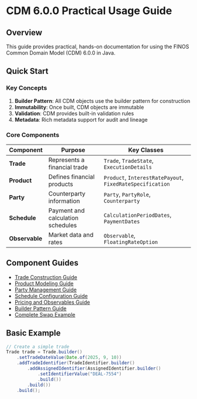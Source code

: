 # CDM 6.0.0 Practical Usage Guide

## Overview

This guide provides practical, hands-on documentation for using the FINOS Common Domain Model (CDM) 6.0.0 in Java.

## Quick Start

### Key Concepts

1. **Builder Pattern**: All CDM objects use the builder pattern for construction
2. **Immutability**: Once built, CDM objects are immutable
3. **Validation**: CDM provides built-in validation rules
4. **Metadata**: Rich metadata support for audit and lineage

### Core Components

| Component | Purpose | Key Classes |
|-----------|---------|-------------|
| **Trade** | Represents a financial trade | `Trade`, `TradeState`, `ExecutionDetails` |
| **Product** | Defines financial products | `Product`, `InterestRatePayout`, `FixedRateSpecification` |
| **Party** | Counterparty information | `Party`, `PartyRole`, `Counterparty` |
| **Schedule** | Payment and calculation schedules | `CalculationPeriodDates`, `PaymentDates` |
| **Observable** | Market data and rates | `Observable`, `FloatingRateOption` |

## Component Guides

- [Trade Construction Guide](trade-guide.md)
- [Product Modeling Guide](product-guide.md)
- [Party Management Guide](party-guide.md)
- [Schedule Configuration Guide](schedule-guide.md)
- [Pricing and Observables Guide](pricing-guide.md)
- [Builder Pattern Guide](builder-pattern-guide.md)
- [Complete Swap Example](swap-example-guide.md)

## Basic Example

```java
// Create a simple trade
Trade trade = Trade.builder()
    .setTradeDateValue(Date.of(2025, 9, 10))
    .addTradeIdentifier(TradeIdentifier.builder()
        .addAssignedIdentifier(AssignedIdentifier.builder()
            .setIdentifierValue("DEAL-7554")
            .build())
        .build())
    .build();
```

